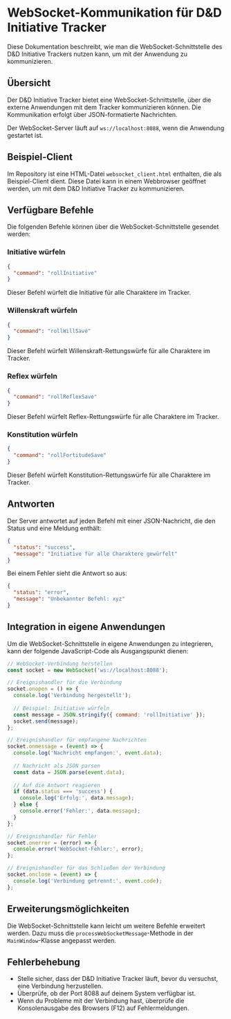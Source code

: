 # WebSocket-Kommunikation für D&D Initiative Tracker

Diese Dokumentation beschreibt, wie man die WebSocket-Schnittstelle des D&D Initiative Trackers nutzen kann, um mit der Anwendung zu kommunizieren.

## Übersicht

Der D&D Initiative Tracker bietet eine WebSocket-Schnittstelle, über die externe Anwendungen mit dem Tracker kommunizieren können. Die Kommunikation erfolgt über JSON-formatierte Nachrichten.

Der WebSocket-Server läuft auf `ws://localhost:8088`, wenn die Anwendung gestartet ist.

## Beispiel-Client

Im Repository ist eine HTML-Datei `websocket_client.html` enthalten, die als Beispiel-Client dient. Diese Datei kann in einem Webbrowser geöffnet werden, um mit dem D&D Initiative Tracker zu kommunizieren.

## Verfügbare Befehle

Die folgenden Befehle können über die WebSocket-Schnittstelle gesendet werden:

### Initiative würfeln

```json
{
  "command": "rollInitiative"
}
```

Dieser Befehl würfelt die Initiative für alle Charaktere im Tracker.

### Willenskraft würfeln

```json
{
  "command": "rollWillSave"
}
```

Dieser Befehl würfelt Willenskraft-Rettungswürfe für alle Charaktere im Tracker.

### Reflex würfeln

```json
{
  "command": "rollReflexSave"
}
```

Dieser Befehl würfelt Reflex-Rettungswürfe für alle Charaktere im Tracker.

### Konstitution würfeln

```json
{
  "command": "rollFortitudeSave"
}
```

Dieser Befehl würfelt Konstitution-Rettungswürfe für alle Charaktere im Tracker.

## Antworten

Der Server antwortet auf jeden Befehl mit einer JSON-Nachricht, die den Status und eine Meldung enthält:

```json
{
  "status": "success",
  "message": "Initiative für alle Charaktere gewürfelt"
}
```

Bei einem Fehler sieht die Antwort so aus:

```json
{
  "status": "error",
  "message": "Unbekannter Befehl: xyz"
}
```

## Integration in eigene Anwendungen

Um die WebSocket-Schnittstelle in eigene Anwendungen zu integrieren, kann der folgende JavaScript-Code als Ausgangspunkt dienen:

```javascript
// WebSocket-Verbindung herstellen
const socket = new WebSocket('ws://localhost:8088');

// Ereignishandler für die Verbindung
socket.onopen = () => {
  console.log('Verbindung hergestellt');
  
  // Beispiel: Initiative würfeln
  const message = JSON.stringify({ command: 'rollInitiative' });
  socket.send(message);
};

// Ereignishandler für empfangene Nachrichten
socket.onmessage = (event) => {
  console.log('Nachricht empfangen:', event.data);
  
  // Nachricht als JSON parsen
  const data = JSON.parse(event.data);
  
  // Auf die Antwort reagieren
  if (data.status === 'success') {
    console.log('Erfolg:', data.message);
  } else {
    console.error('Fehler:', data.message);
  }
};

// Ereignishandler für Fehler
socket.onerror = (error) => {
  console.error('WebSocket-Fehler:', error);
};

// Ereignishandler für das Schließen der Verbindung
socket.onclose = (event) => {
  console.log('Verbindung getrennt:', event.code);
};
```

## Erweiterungsmöglichkeiten

Die WebSocket-Schnittstelle kann leicht um weitere Befehle erweitert werden. Dazu muss die `processWebSocketMessage`-Methode in der `MainWindow`-Klasse angepasst werden.

## Fehlerbehebung

- Stelle sicher, dass der D&D Initiative Tracker läuft, bevor du versuchst, eine Verbindung herzustellen.
- Überprüfe, ob der Port 8088 auf deinem System verfügbar ist.
- Wenn du Probleme mit der Verbindung hast, überprüfe die Konsolenausgabe des Browsers (F12) auf Fehlermeldungen. 